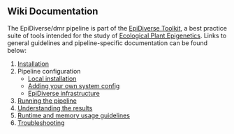 ## Wiki Documentation

The EpiDiverse/dmr pipeline is part of the [EpiDiverse Toolkit](https://epidiverse.gitbook.io/project/-MfxkdBDZggX_vc_sG5l/epidiverse-pipelines/best-practice-pipelines), a best practice suite of tools intended for the study of [Ecological Plant Epigenetics](https://epidiverse.gitbook.io/project/-MfxkdBDZggX_vc_sG5l/). Links to general guidelines and pipeline-specific documentation can be found below:

1. [Installation](https://epidiverse.gitbook.io/project/-MfxkdBDZggX_vc_sG5l/epidiverse-pipelines/installation#1-install-nextflow)
2. Pipeline configuration
    * [Local installation](https://epidiverse.gitbook.io/project/-MfxkdBDZggX_vc_sG5l/epidiverse-pipelines/installation#2-install-the-pipeline)
    * [Adding your own system config](https://epidiverse.gitbook.io/project/-MfxkdBDZggX_vc_sG5l/epidiverse-pipelines/installation#3-pipeline-configuration)
    * [EpiDiverse infrastructure](https://epidiverse.gitbook.io/project/-MfxkdBDZggX_vc_sG5l/epidiverse-pipelines/installation#appendices)
3. [Running the pipeline](usage.md)
4. [Understanding the results](output.md)
5. [Runtime and memory usage guidelines](runtime.md)
6. [Troubleshooting](https://epidiverse.gitbook.io/project/-MfxkdBDZggX_vc_sG5l/epidiverse-pipelines/troubleshooting)